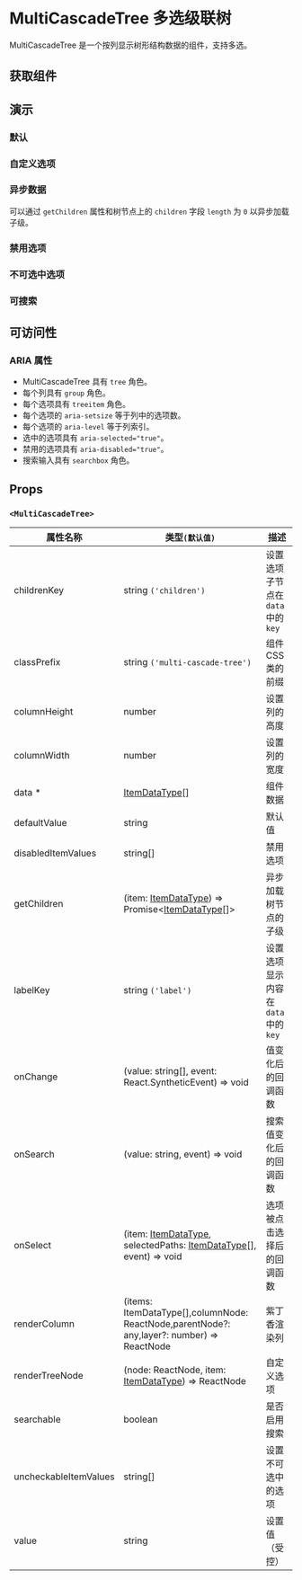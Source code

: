 # MultiCascadeTree 多选级联树

MultiCascadeTree 是一个按列显示树形结构数据的组件，支持多选。

## 获取组件

<!--{include:<import-guide>}-->

## 演示

### 默认

<!--{include:`basic.md`}-->

### 自定义选项

<!--{include:`custom.md`}-->

### 异步数据

可以通过 `getChildren` 属性和树节点上的 `children` 字段 `length` 为 `0` 以异步加载子级。

<!--{include:`async.md`}-->

### 禁用选项

<!--{include:`disabled-options.md`}-->

### 不可选中选项

<!--{include:`uncheckable-options.md`}-->

### 可搜索

<!--{include:`searchable.md`}-->

## 可访问性

### ARIA 属性

- MultiCascadeTree 具有 `tree` 角色。
- 每个列具有 `group` 角色。
- 每个选项具有 `treeitem` 角色。
- 每个选项的 `aria-setsize` 等于列中的选项数。
- 每个选项的 `aria-level` 等于列索引。
- 选中的选项具有 `aria-selected="true"`。
- 禁用的选项具有 `aria-disabled="true"`。
- 搜索输入具有 `searchbox` 角色。

## Props

### `<MultiCascadeTree>`

<!-- prettier-sort-markdown-table -->

| 属性名称              | 类型`(默认值)`                                                                             | 描述                                 |
| --------------------- | ------------------------------------------------------------------------------------------ | ------------------------------------ |
| childrenKey           | string `('children')`                                                                      | 设置选项子节点在 `data` 中的 `key`   |
| classPrefix           | string `('multi-cascade-tree')`                                                            | 组件 CSS 类的前缀                    |
| columnHeight          | number                                                                                     | 设置列的高度                         |
| columnWidth           | number                                                                                     | 设置列的宽度                         |
| data \*               | [ItemDataType][item][]                                                                     | 组件数据                             |
| defaultValue          | string                                                                                     | 默认值                               |
| disabledItemValues    | string[]                                                                                   | 禁用选项                             |
| getChildren           | (item: [ItemDataType][item]) => Promise&lt;[ItemDataType][item][]&gt;                      | 异步加载树节点的子级                 |
| labelKey              | string `('label')`                                                                         | 设置选项显示内容在 `data` 中的 `key` |
| onChange              | (value: string[], event: React.SyntheticEvent) => void                                     | 值变化后的回调函数                   |
| onSearch              | (value: string, event) => void                                                             | 搜索值变化后的回调函数               |
| onSelect              | (item: [ItemDataType][item], selectedPaths: [ItemDataType][item][], event) => void         | 选项被点击选择后的回调函数           |
| renderColumn          | (items: ItemDataType[],columnNode: ReactNode,parentNode?: any,layer?: number) => ReactNode | 紫丁香渲染列                         |
| renderTreeNode        | (node: ReactNode, item: [ItemDataType][item]) => ReactNode                                 | 自定义选项                           |
| searchable            | boolean                                                                                    | 是否启用搜索                         |
| uncheckableItemValues | string[]                                                                                   | 设置不可选中的选项                   |
| value                 | string                                                                                     | 设置值（受控）                       |

<!--{include:(_common/types/item-data-type.md)}-->

[item]: #code-ts-item-data-type-code

